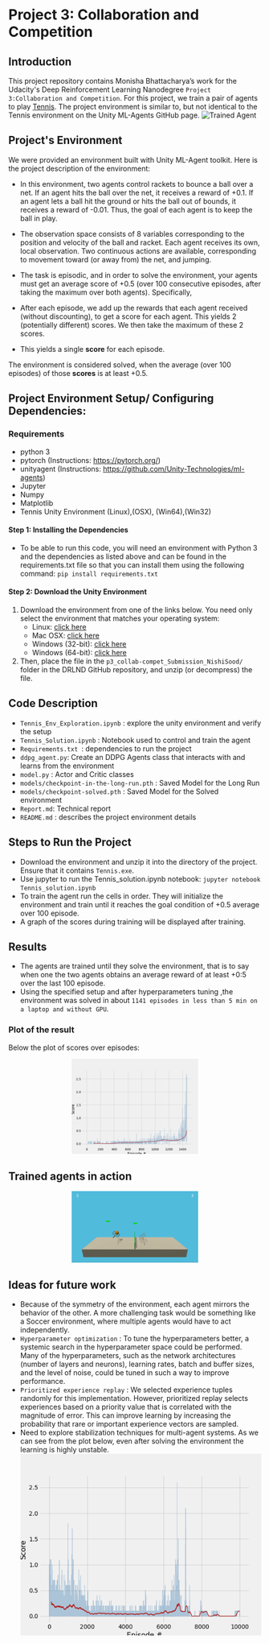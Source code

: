 [//]: # (Image References)

[image1]: https://user-images.githubusercontent.com/10624937/42135623-e770e354-7d12-11e8-998d-29fc74429ca2.gif "Trained Agent"

# Project 3: Collaboration and Competition

##  Introduction
This project repository contains Monisha Bhattacharya’s work for the Udacity's Deep Reinforcement Learning Nanodegree `Project 3:Collaboration and Competition`. For this project, we train a pair of agents to play [Tennis](https://github.com/Unity-Technologies/ml-agents/blob/master/docs/Learning-Environment-Examples.md#tennis).
The project environment is similar to, but not identical to the Tennis environment on the Unity ML-Agents GitHub page.
![Trained Agent][image1]

## Project's Environment
We were provided an environment built with Unity ML-Agent toolkit.
Here is the project description of the environment:
 - In this environment, two agents control rackets to bounce a ball over a net. If an agent hits the ball over the net, it receives a reward of +0.1.  If an agent lets a ball hit the ground or hits the ball out of bounds, it receives a reward of -0.01.  Thus, the goal of each agent is to keep the ball in play.

 - The observation space consists of 8 variables corresponding to the position and velocity of the ball and racket. Each agent receives its own, local observation.  Two continuous actions are available, corresponding to movement toward (or away from) the net, and jumping. 

 - The task is episodic, and in order to solve the environment, your agents must get an average score of +0.5 (over 100 consecutive episodes, after taking the maximum over both agents). Specifically,

- After each episode, we add up the rewards that each agent received (without discounting), to get a score for each agent. This yields 2 (potentially different) scores. We then take the maximum of these 2 scores.
- This yields a single **score** for each episode.

The environment is considered solved, when the average (over 100 episodes) of those **scores** is at least +0.5.

## Project Environment Setup/ Configuring Dependencies:
### Requirements
 - python 3
 - pytorch (Instructions: https://pytorch.org/)
 - unityagent (Instructions: https://github.com/Unity-Technologies/ml-agents)
 - Jupyter
 - Numpy
 - Matplotlib
 - Tennis Unity Environment (Linux),(OSX), (Win64),(Win32)
 
#### Step 1: Installing the Dependencies
 - To be able to run this code, you will need an environment with Python 3 and the dependencies as listed above and can be found in the requirements.txt file so that you can install them using the following command:
`pip install requirements.txt`

#### Step 2: Download the Unity Environment
1. Download the environment from one of the links below.  You need only select the environment that matches your operating system:
    - Linux: [click here](https://s3-us-west-1.amazonaws.com/udacity-drlnd/P3/Tennis/Tennis_Linux.zip)
    - Mac OSX: [click here](https://s3-us-west-1.amazonaws.com/udacity-drlnd/P3/Tennis/Tennis.app.zip)
    - Windows (32-bit): [click here](https://s3-us-west-1.amazonaws.com/udacity-drlnd/P3/Tennis/Tennis_Windows_x86.zip)
    - Windows (64-bit): [click here](https://s3-us-west-1.amazonaws.com/udacity-drlnd/P3/Tennis/Tennis_Windows_x86_64.zip)
2. Then, place the file in the `p3_collab-compet_Submission_NishiSood/` folder in the DRLND GitHub repository, and unzip (or decompress) the file.


## Code Description
 - `Tennis_Env_Exploration.ipynb` : explore the unity environment and verify the setup
 - `Tennis_Solution.ipynb` : Notebook used to control and train the agent
 - `Requirements.txt `: dependencies to run the project
 - `ddpg_agent.py`: Create an DDPG Agents class that interacts with and learns from the environment
 - `model.py` : Actor and Critic classes
 - `models/checkpoint-in-the-long-run.pth` : Saved Model for the Long Run
 - `models/checkpoint-solved.pth` : Saved Model for the Solved environment
 - `Report.md`: Technical report
 - `README.md` : describes the project environment details 
 
## Steps to Run the Project
 - Download the environment and unzip it into the directory of the project. Ensure that it contains `Tennis.exe`.
 - Use jupyter to run the Tennis_solution.ipynb notebook: `jupyter notebook Tennis_solution.ipynb`
 - To train the agent run the cells in order. They will initialize the environment and train until it reaches the goal condition of +0.5 average over 100 episode.
 - A graph of the scores during training will be displayed after training.


## Results
 - The agents are trained until they solve the environment, that is to say when one the two agents obtains an average reward of at least +0:5 over the last 100 episode.
 - Using the specified setup and after hyperparameters tuning ,the environment was solved in about `1141 episodes in less than 5 min on a laptop and without GPU`.

 
### Plot of the result
Below the plot of scores over episodes:

<p align="center">
	<img src="images/tennis_solved_scores.png" width=50% height=50%>
</p>


## Trained agents in action

<p align="center">
	<img src="resource/tennis_gif.gif" width=50% height=50%>
</p>

## Ideas for future work
 - Because of the symmetry of the environment, each agent mirrors the behavior of the other. A more challenging task would be something like a Soccer environment, where multiple agents would have to act independently.
- `Hyperparameter optimization` : To tune the hyperparameters better, a systemic search in the hyperparameter space could be performed. Many of the hyperparameters, such as the network architectures (number of layers and neurons), learning rates, batch and buffer sizes, and the level of noise, could be tuned in such a way to improve performance.
- `Prioritized experience replay` : We selected experience tuples randomly for this implementation. However, prioritized replay selects experiences based on a priority value that is correlated with the magnitude of error. This can improve learning by increasing the probability that rare or important experience vectors are sampled.
- Need to explore stabilization techniques for multi-agent systems. As we can see from the plot below, even after solving the environment the learning is highly unstable.
![DDPG agent instability](images/scores_long_run.png)

